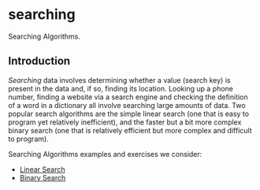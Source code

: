 # searching
Searching Algorithms.


## Introduction

*Searching* data involves determining whether a value (search key) is present in the data and, if so, finding its 
 location. Looking up a phone number, finding a website via a search engine and checking the definition of a word in a 
 dictionary all involve searching large amounts of data. Two popular search algorithms are the simple linear search 
 (one that is easy to program yet relatively inefficient), and the faster but a bit more complex binary search (one 
 that is relatively efficient but more complex and difficult to program).
 
Searching Algorithms examples and exercises we consider:
* [Linear Search]()
* [Binary Search]()
